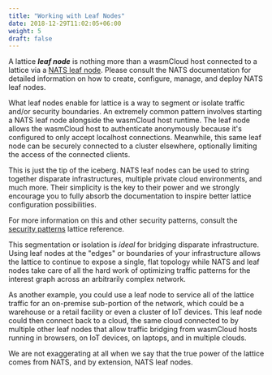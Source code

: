 ```yaml
---
title: "Working with Leaf Nodes"
date: 2018-12-29T11:02:05+06:00
weight: 5
draft: false
---
```


A lattice **_leaf node_** is nothing more than a wasmCloud host connected to a lattice via a [NATS leaf node](https://docs.nats.io/nats-server/configuration/leafnodes). Please consult the NATS documentation for detailed information on how to create, configure, manage, and deploy NATS leaf nodes.

What leaf nodes enable for lattice is a way to segment or isolate traffic and/or security boundaries. An extremely common pattern involves starting a NATS leaf node alongside the wasmCloud host runtime. The leaf node allows the wasmCloud host to authenticate anonymously because it's configured to only accept localhost connections. Meanwhile, this same leaf node can be securely connected to a cluster elsewhere, optionally limiting the access of the connected clients.

This is just the tip of the iceberg. NATS leaf nodes can be used to string together disparate infrastructures, multiple private cloud environments, and much more. Their simplicity is the key to their power and we strongly encourage you to fully absorb the documentation to inspire better lattice configuration possibilities.

For more information on this and other security patterns, consult the [security patterns](./security-patterns) lattice reference.

This segmentation or isolation is _ideal_ for bridging disparate infrastructure. Using leaf nodes at the "edges" or boundaries of your infrastructure allows the lattice to continue to expose a single, flat topology while NATS and leaf nodes take care of all the hard work of optimizing traffic patterns for the interest graph across an arbitrarily complex network.

As another example, you could use a leaf node to service all of the lattice traffic for an on-premise sub-portion of the network, which could be a warehouse or a retail facility or even a cluster of IoT devices. This leaf node could then connect back to a cloud, the same cloud connected to by multiple other leaf nodes that allow traffic bridging from wasmCloud hosts running in browsers, on IoT devices, on laptops, and in multiple clouds.

We are not exaggerating at all when we say that the true power of the lattice comes from NATS, and by extension, NATS leaf nodes.
